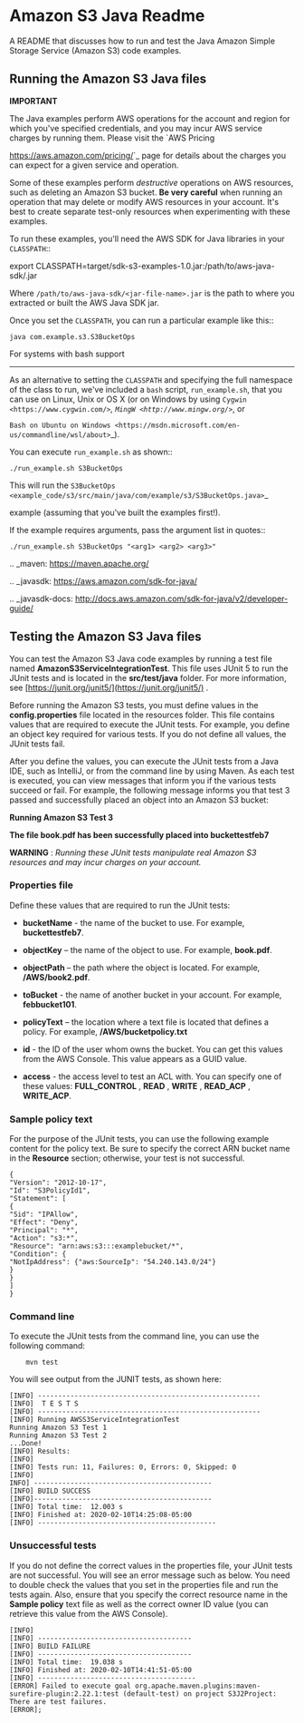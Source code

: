 # Amazon S3 Java Readme

A README that discusses how to run and test the Java Amazon Simple Storage Service (Amazon S3) code examples.

## Running the Amazon S3 Java files

**IMPORTANT**

The Java examples perform AWS operations for the account and region for which you've specified credentials, and you may incur AWS service charges by running them. Please visit the `AWS Pricing 

<https://aws.amazon.com/pricing/>`_ page for details about the charges you can expect for a given service and operation.

Some of these examples perform *destructive* operations on AWS resources, such as deleting an Amazon S3 bucket. **Be very careful** when running an operation that 
may delete or modify AWS resources in your account. It's best to create separate test-only resources when experimenting with these examples.

To run these examples, you'll need the AWS SDK for Java libraries in your ``CLASSPATH``::

export CLASSPATH=target/sdk-s3-examples-1.0.jar:/path/to/aws-java-sdk/<jar-file-name>.jar

Where ``/path/to/aws-java-sdk/<jar-file-name>.jar`` is the path to where you extracted or built the AWS Java SDK jar.

Once you set the ``CLASSPATH``, you can run a particular example like this::

	java com.example.s3.S3BucketOps

For systems with bash support

-----------------------------

As an alternative to setting the ``CLASSPATH`` and specifying the full namespace of the class to run, we've included a ``bash`` script, ``run_example.sh``, that you can use on Linux, Unix or OS X (or on Windows by using `Cygwin <https://www.cygwin.com/>`_, `MingW <http://www.mingw.org/>`_, or

`Bash on Ubuntu on Windows <https://msdn.microsoft.com/en-us/commandline/wsl/about>`_).

You can execute ``run_example.sh`` as shown::

	./run_example.sh S3BucketOps

This will run the `S3BucketOps <example_code/s3/src/main/java/com/example/s3/S3BucketOps.java>`_

example (assuming that you've built the examples first!).

If the example requires arguments, pass the argument list in quotes::

	./run_example.sh S3BucketOps "<arg1> <arg2> <arg3>"

.. _maven: https://maven.apache.org/

.. _javasdk: https://aws.amazon.com/sdk-for-java/

.. _javasdk-docs: http://docs.aws.amazon.com/sdk-for-java/v2/developer-guide/

 ## Testing the Amazon S3 Java files

You can test the Amazon S3 Java code examples by running a test file named **AmazonS3ServiceIntegrationTest**. This file uses JUnit 5 to run the JUnit tests and is located in the **src/test/java** folder. For more information, see [https://junit.org/junit5/](https://junit.org/junit5/) .

Before running the Amazon S3 tests, you must define values in the **config.properties** file located in the resources folder. This file contains values that are required to execute the JUnit tests. For example, you define an object key required for various tests. If you do not define all values, the JUnit tests fail.

After you define the values, you can execute the JUnit tests from a Java IDE, such as IntelliJ, or from the command line by using Maven. As each test is executed, you can view messages that inform you if the various tests succeed or fail. For example, the following message informs you that test 3 passed and successfully placed an object into an Amazon S3 bucket:

**Running Amazon S3 Test 3**

**The file book.pdf has been successfully placed into buckettestfeb7**

**WARNING** : _Running these JUnit tests manipulate real Amazon S3 resources and may incur charges on your account._

 ### Properties file

Define these values that are required to run the JUnit tests:

- **bucketName** - the name of the bucket to use. For example, **buckettestfeb7**.

- **objectKey** – the name of the object to use. For example, **book.pdf**.

- **objectPath** – the path where the object is located. For example, **/AWS/book2.pdf**.

- **toBucket** - the name of another bucket in your account. For example, **febbucket101**.

- **policyText** – the location where a text file is located that defines a policy. For example, **/AWS/bucketpolicy.txt**

- **id**  - the ID of the user whom owns the bucket. You can get this values from the AWS Console. This value appears as a GUID value.

- **access** - the access level to test an ACL with. You can specify one of these values: **FULL_CONTROL** , **READ** , **WRITE** , **READ_ACP** , **WRITE_ACP**.

###  Sample policy text

For the purpose of the JUnit tests, you can use the following example content for the policy text. Be sure to specify the correct ARN bucket name in the **Resource** section; otherwise, your test is not successful.

	{
	"Version": "2012-10-17",
	"Id": "S3PolicyId1",
	"Statement": [
	{
	"Sid": "IPAllow",
	"Effect": "Deny",
	"Principal": "*",
	"Action": "s3:*",
	"Resource": "arn:aws:s3:::examplebucket/*",
	"Condition": {
	"NotIpAddress": {"aws:SourceIp": "54.240.143.0/24"}
	}
	}
	]
	}

### Command line

To execute the JUnit tests from the command line, you can use the following command:

		mvn test
You will see output from the JUNIT tests, as shown here:

	[INFO] -------------------------------------------------------
	[INFO]  T E S T S
	[INFO] -------------------------------------------------------
	[INFO] Running AWSS3ServiceIntegrationTest
	Running Amazon S3 Test 1
	Running Amazon S3 Test 2
	...Done!
	[INFO] Results:
	[INFO]
	[INFO] Tests run: 11, Failures: 0, Errors: 0, Skipped: 0
	[INFO]
	INFO] --------------------------------------------
	[INFO] BUILD SUCCESS
	[INFO]--------------------------------------------
	[INFO] Total time:  12.003 s
	[INFO] Finished at: 2020-02-10T14:25:08-05:00
	[INFO] --------------------------------------------

### Unsuccessful tests

If you do not define the correct values in the properties file, your JUnit tests are not successful. You will see an error message such as below. You need to double check the values that you set in the properties file and run the tests again. Also, ensure that you specify the correct resource name in the **Sample policy** text file as well as the correct owner ID value (you can retrieve this value from the AWS Console).

	[INFO]
	[INFO] --------------------------------------
	[INFO] BUILD FAILURE
	[INFO] --------------------------------------
	[INFO] Total time:  19.038 s
	[INFO] Finished at: 2020-02-10T14:41:51-05:00
	[INFO] ---------------------------------------
	[ERROR] Failed to execute goal org.apache.maven.plugins:maven-surefire-plugin:2.22.1:test (default-test) on project S3J2Project:  There are test failures.
	[ERROR];
